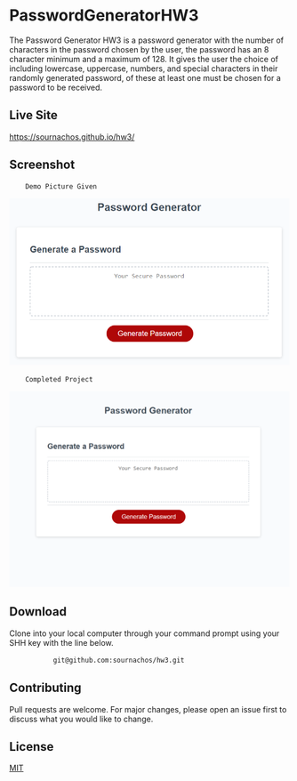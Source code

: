 # PasswordGeneratorHW3
The Password Generator HW3 is a password generator with the number of characters in the password chosen by the user, the password has an 8 character minimum and a maximum of 128. It gives the user the choice of including lowercase, uppercase, numbers, and special characters in their randomly generated password, of these at least one must be chosen for a password to be received.
          
## Live Site

https://sournachos.github.io/hw3/

## Screenshot
        Demo Picture Given
![Caption](/images/demo.png)

        Completed Project
![Caption](/images/project.png)

## Download
Clone into your local computer through your command prompt using your SHH key with the line below.

```bash
           git@github.com:sournachos/hw3.git
```

## Contributing
Pull requests are welcome. For major changes, please open an issue first to discuss what you would like to change.


## License
[MIT](https://choosealicense.com/licenses/mit/)